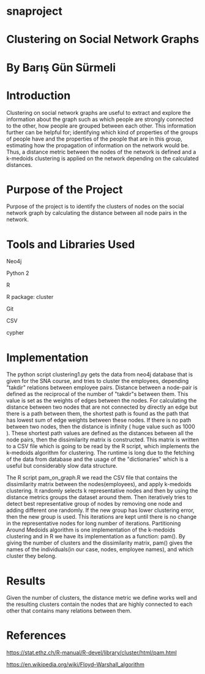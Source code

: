 # snaproject

# Clustering on Social Network Graphs


# By Barış Gün Sürmeli


# Introduction

Clustering on social network graphs are useful to extract and explore the information about the graph such as which people are strongly connected to the other, how people are grouped between each other. This information further can be helpful for; identifying which kind of properties of the groups of people have and the properties of the people that are in this group, estimating how the propagation of information on the network would be. Thus, a distance metric between the nodes of the network is defined and a k-medoids clustering is applied on the network depending on the calculated distances.


# Purpose of the Project

Purpose of the project is to identify the clusters of nodes on the social network graph by calculating the distance between all node pairs in the network.


# Tools and Libraries Used

Neo4j

Python 2

R 

R package: cluster

Git

CSV

cypher

# Implementation

The python script clustering1.py gets the data from neo4j database that is given for the SNA course, and tries to cluster the employees, depending "takdir" relations between employee pairs. Distance between a node-pair is defined as the reciprocal of the number of "takdir"s between them. This value is set as the weights of edges between the nodes.
For calculating the distance between two nodes that are not connected by directly an edge but there is a path between them,
the shortest path is found as the path that has lowest sum of edge weights between these nodes.
If there is no path between two nodes, then the distance is infinity ( huge value such as 1000 ).
These shortest path values are defined as the distances between all the node pairs, then the
dissimilarity matrix is constructed. This matrix is written to a CSV file which is going to be read by the R script, which implements the k-medoids algorithm for clustering.
The runtime is long due to the fetching of the data from database and the usage of the "dictionaries" which is a useful but considerably slow data structure.

The R script pam_on_graph.R  we read the CSV file that contains the dissimilarity matrix between the nodes(employees), and apply k-medoids clustering.
It randomly selects k representative nodes and then by using the distance metrics groups the dataset around them.
Then iteratively tries to detect best representative group of nodes by removing one node and adding different one randomly.
If the new group has lower clustering error, then the new group is used. 
This iterations are kept until there is no change in the representative nodes for long number of iterations.
Partitioning Around Medoids algorithm is one implementation of the k-medoids clustering and in R we have its implementation as a function: pam().
By giving the number of clusters and the dissimilarity matrix, pam() gives the names of the individuals(in our case, nodes, employee names), and which cluster they belong.


# Results

Given the number of clusters, the distance metric we define works well and the resulting clusters contain the nodes that are highly connected to each other that contains many relations between them.


# References

https://stat.ethz.ch/R-manual/R-devel/library/cluster/html/pam.html

https://en.wikipedia.org/wiki/Floyd–Warshall_algorithm
